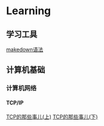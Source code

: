 # Learning
## 学习工具
[makedown语法](https://www.jianshu.com/p/191d1e21f7ed)

## 计算机基础
### 计算机网络
#### TCP/IP
[TCP的那些事儿(上)](https://coolshell.cn/articles/11564.html) 
[TCP的那些事儿(下)](https://coolshell.cn/articles/11609.html)
